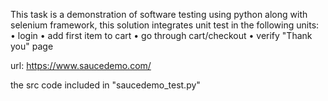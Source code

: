 This task is a demonstration of software testing using python along with selenium framework, 
this solution integrates unit test in the following units: 
•	login
•	add first item to cart
•	go through cart/checkout
•	verify "Thank you" page

url: https://www.saucedemo.com/

the src code included in "saucedemo_test.py"
